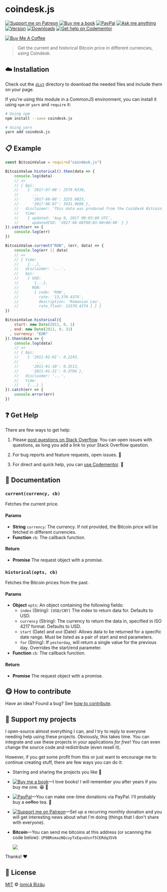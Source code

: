 <!-- Please do not edit this file. Edit the `blah` field in the `package.json` instead. If in doubt, open an issue. -->


# coindesk.js

 [![Support me on Patreon][badge_patreon]][patreon] [![Buy me a book][badge_amazon]][amazon] [![PayPal][badge_paypal_donate]][paypal-donations] [![Ask me anything](https://img.shields.io/badge/ask%20me-anything-1abc9c.svg)](https://github.com/IonicaBizau/ama) [![Version](https://img.shields.io/npm/v/coindesk.js.svg)](https://www.npmjs.com/package/coindesk.js) [![Downloads](https://img.shields.io/npm/dt/coindesk.js.svg)](https://www.npmjs.com/package/coindesk.js) [![Get help on Codementor](https://cdn.codementor.io/badges/get_help_github.svg)](https://www.codementor.io/johnnyb?utm_source=github&utm_medium=button&utm_term=johnnyb&utm_campaign=github)

<a href="https://www.buymeacoffee.com/H96WwChMy" target="_blank"><img src="https://www.buymeacoffee.com/assets/img/custom_images/yellow_img.png" alt="Buy Me A Coffee"></a>

> Get the current and historical Bitcoin price in different currencies, using Coindesk.

## :cloud: Installation


Check out the [`dist`](/dist) directory to download the needed files and include them on your page.

If you're using this module in a CommonJS environment, you can install it using `npm` or `yarn` and `require` it:

```sh
# Using npm
npm install --save coindesk.js

# Using yarn
yarn add coindesk.js
```


## :clipboard: Example



```js
const BitcoinValue = require("coindesk.js")

BitcoinValue.historical().then(data => {
    console.log(data)
    // =>
    // { bpi:
    //    { '2017-07-08': 2579.9338,
    //      ...
    //      '2017-08-06': 3255.0025,
    //      '2017-08-07': 3431.9688 },
    //   disclaimer: 'This data was produced from the CoinDesk Bitcoin Price Index. BPI value data returned as USD.',
    //   time:
    //    { updated: 'Aug 8, 2017 00:03:00 UTC',
    //      updatedISO: '2017-08-08T00:03:00+00:00' } }
}).catch(err => {
    console.log(err)
})

BitcoinValue.current("RON", (err, data) => {
    console.log(err || data)
    // =>
    // { time:
    //    {...},
    //   disclaimer: '...',
    //   bpi:
    //    { USD:
    //       {...},
    //      RON:
    //       { code: 'RON',
    //         rate: '13,370.4374',
    //         description: 'Romanian Leu',
    //         rate_float: 13370.4374 } } }
})

BitcoinValue.historical({
    start: new Date(2011, 0, 1)
  , end: new Date(2011, 0, 31)
  , currency: "EUR"
}).then(data => {
    console.log(data)
    // =>
    // { bpi:
    //    { '2011-01-01': 0.2243,
    //        ...
    //      '2011-01-30': 0.3513,
    //      '2011-01-31': 0.3796 },
    //   disclaimer: '...',
    //   time:
    //    {...} }
}).catch(err => {
    console.error(err)
})
```



## :question: Get Help

There are few ways to get help:

 1. Please [post questions on Stack Overflow](https://stackoverflow.com/questions/ask). You can open issues with questions, as long you add a link to your Stack Overflow question.
 2. For bug reports and feature requests, open issues. :bug:

 3. For direct and quick help, you can [use Codementor](https://www.codementor.io/johnnyb). :rocket:



## :memo: Documentation


### `current(currency, cb)`
Fetches the current price.

#### Params

- **String** `currency`: The currency. If not provided, the Bitcoin price will be fetched in different currencies.
- **Function** `cb`: The callback function.

#### Return
- **Promise** The request object with a promise.

### `historical(opts, cb)`
Fetches the Bitcoin prices from the past.

#### Params

- **Object** `opts`: An object containing the following fields:
   - `index` (String): `[USD/CNY]` The index to return data for. Defaults
      to USD.
   - `currency` (String): The currency to return the data in, specified in
      ISO 4217 format. Defaults to USD.
   - `start` (Date) and `end` (Date): Allows data to be returned for a
      specific date range. Must be listed as a pair of start and end
      parameters.
   - `for` (String): If `yesterday`, will return a single value for the
      previous day. Overrides the start/end parameter.
- **Function** `cb`: The callback function.

#### Return
- **Promise** The request object with a promise.



## :yum: How to contribute
Have an idea? Found a bug? See [how to contribute][contributing].


## :sparkling_heart: Support my projects

I open-source almost everything I can, and I try to reply to everyone needing help using these projects. Obviously,
this takes time. You can integrate and use these projects in your applications *for free*! You can even change the source code and redistribute (even resell it).

However, if you get some profit from this or just want to encourage me to continue creating stuff, there are few ways you can do it:


 - Starring and sharing the projects you like :rocket:
 - [![Buy me a book][badge_amazon]][amazon]—I love books! I will remember you after years if you buy me one. :grin: :book:
 - [![PayPal][badge_paypal]][paypal-donations]—You can make one-time donations via PayPal. I'll probably buy a ~~coffee~~ tea. :tea:
 - [![Support me on Patreon][badge_patreon]][patreon]—Set up a recurring monthly donation and you will get interesting news about what I'm doing (things that I don't share with everyone).
 - **Bitcoin**—You can send me bitcoins at this address (or scanning the code below): `1P9BRsmazNQcuyTxEqveUsnf5CERdq35V6`

    ![](https://i.imgur.com/z6OQI95.png)


Thanks! :heart:



## :scroll: License

[MIT][license] © [Ionică Bizău][website]


[badge_patreon]: https://ionicabizau.github.io/badges/patreon.svg
[badge_amazon]: https://ionicabizau.github.io/badges/amazon.svg
[badge_paypal]: https://ionicabizau.github.io/badges/paypal.svg
[badge_paypal_donate]: https://ionicabizau.github.io/badges/paypal_donate.svg

[patreon]: https://www.patreon.com/ionicabizau
[amazon]: http://amzn.eu/hRo9sIZ
[paypal-donations]: https://www.paypal.com/cgi-bin/webscr?cmd=_s-xclick&hosted_button_id=RVXDDLKKLQRJW

[license]: http://showalicense.com/?fullname=Ionic%C4%83%20Biz%C4%83u%20%3Cbizauionica%40gmail.com%3E%20(https%3A%2F%2Fionicabizau.net)&year=2017#license-mit
[website]: https://ionicabizau.net
[contributing]: /CONTRIBUTING.md
[docs]: /DOCUMENTATION.md
